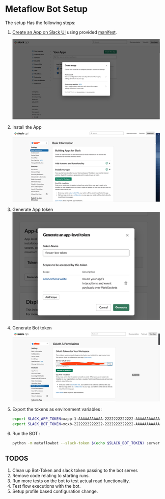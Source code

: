 # Metaflow Bot Setup 

The setup Has the following steps:

1. [Create an App on Slack UI](https://api.slack.com/apps) using provided [manifest](../manifest.yml).

    ![](images/slacksetup.png)

2. Install the App
    ![](images/app_install.png)

3. Generate App token 
    ![](images/app-token.png)

4. Generate Bot token 
    ![](images/bot-token.png)

5. Export the tokens as environment variables :
    ```sh
    export SLACK_APP_TOKEN=xapp-1-AAAAAAAAAAA-2222222222222-AAAAAAAAAAAAAAAAAAAAAAAAAAAAAAAAAAAAAAAAAAAAAAAAAAAAAAAAAAAAAAAA
    export SLACK_BOT_TOKEN=xoxb-2222222222222-2222222222222-AAAAAAAAAAAAAAAAAAAAAAAA
    ```

6. Run the BOT :

    ```sh
    python -m metaflowbot --slack-token $(echo $SLACK_BOT_TOKEN) server --admin me@server.com --new-admin-thread
    ```

## TODOS

1. Clean up Bot-Token and slack token passing to the bot server.
2. Remove code relating to starting runs.
3. Run more tests on the bot to test actual read functionality.
4. Test flow executions with the bot.
5. Setup profile based configuration change. 